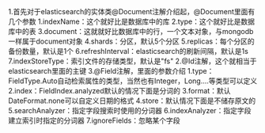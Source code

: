 1.首先对于elasticsearch的实体类@Document注解介绍起，@Document里面有几个参数
    1.indexName：这个就好比是数据库中的库
    2.type：这个就好比是数据库中的表
    3.document：这就就好比数据库中的行，一个文本对象，与mongodb一样属于document对象
    4.shards：分区，默认5个分区
    5.replicas：每个分区的备份数量，默认是1个
    6.refreshInterval：elasticsearch的刷新间隔，默认是1s
    7.indexStoreType：索引文件的存储类型，默认是"fs"
2.@Id注解，这个就相当于elasticsearch里面的主键
3.@Field注解，里面的参数介绍
    1.type：FieldType.Auto自动检索属性的类型，当然也有Integer，Long....等类型可以定义
    2.index：FieldIndex.analyzed默认的情况下面是分词的
    3.format：默认DateFormat.none可以自定义日期的格式
    4.store：默认情况下面是不储存原文的
    5.searchAnalyzer：指定字段搜索时使用的分词器
    6.indexAnalyzer：指定字段建立索引时指定的分词器
    7.ignoreFields：忽略某个字段
